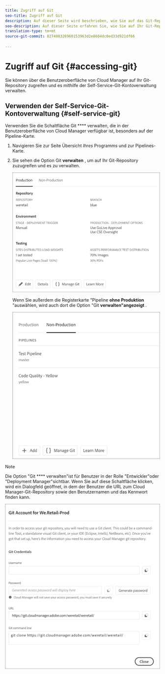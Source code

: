 ```yaml
---
title: Zugriff auf Git
seo-title: Zugriff auf Git
description: Auf dieser Seite wird beschrieben, wie Sie auf das Git-Repository zugreifen und es verwalten können.
seo-description: Auf dieser Seite erfahren Sie, wie Sie auf Ihr Git-Repository zugreifen und es verwalten.
translation-type: tm+mt
source-git-commit: 027408326960153963d2e8604dc0ed33d921df66

---
```



# Zugriff auf Git {#accessing-git}

Sie können über die Benutzeroberfläche von Cloud Manager auf Ihr Git-Repository zugreifen und es mithilfe der Self-Service-Git-Kontoverwaltung verwalten.

## Verwenden der Self-Service-Git-Kontoverwaltung {#self-service-git}

Verwenden Sie die Schaltfläche Git **** verwalten, die in der Benutzeroberfläche von Cloud Manager verfügbar ist, besonders auf der Pipeline-Karte.

1. Navigieren Sie zur Seite Übersicht *Ihres* Programms und zur Pipelines-Karte.

1. Sie sehen die Option Git **verwalten** , um auf Ihr Git-Repository zuzugreifen und es zu verwalten.

   ![](assets/manage-git1.png)

   Wenn Sie außerdem die Registerkarte &quot;Pipeline **ohne Produktion** &quot;auswählen, wird auch dort die Option &quot;Git **verwalten&quot;angezeigt** .

   ![](assets/manage-git-new2.png)

>[!NOTE]
>Die Option &quot;Git **** verwalten&quot;ist für Benutzer in der Rolle &quot;Entwickler&quot;oder &quot;Deployment Manager&quot;sichtbar. Wenn Sie auf diese Schaltfläche klicken, wird ein Dialogfeld geöffnet, in dem der Benutzer die URL zum Cloud Manager-Git-Repository sowie den Benutzernamen und das Kennwort finden kann.

![](assets/manage-git3.png)




